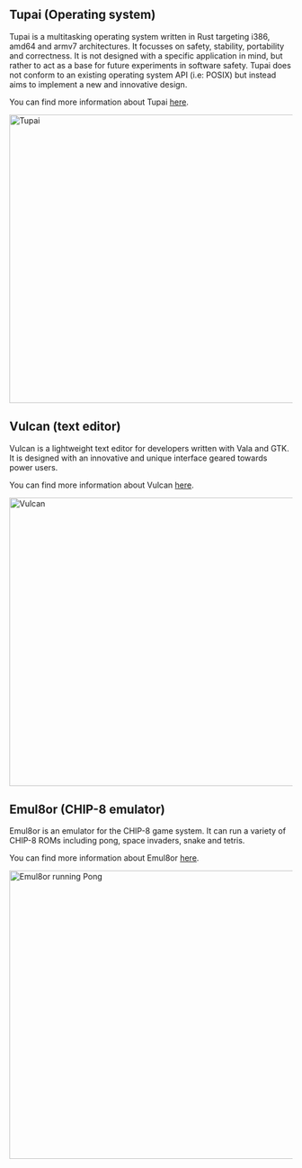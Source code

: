 ## Tupai (Operating system)

Tupai is a multitasking operating system written in Rust targeting i386, amd64 and armv7 architectures. It focusses on safety, stability, portability and correctness. It is not designed with a specific application in mind, but rather to act as a base for future experiments in software safety. Tupai does not conform to an existing operating system API (i.e: POSIX) but instead aims to implement a new and innovative design.

You can find more information about Tupai [here](https://www.github.com/tupai-os/).

<p>
<img alt="Tupai" width="512" src="https://raw.github.com/tupai-os/assets/master/logo/tupai-cover.png">
</p>

## Vulcan (text editor)

Vulcan is a lightweight text editor for developers written with Vala and GTK. It is designed with an innovative and unique interface geared towards power users.

You can find more information about Vulcan [here](https://www.github.com/zesterer/vulcan/).

<p>
<img alt="Vulcan" width="512" src="https://github.com/zesterer/vulcan/raw/master/misc/screenshot.png">
</p>

## Emul8or (CHIP-8 emulator)

Emul8or is an emulator for the CHIP-8 game system. It can run a variety of CHIP-8 ROMs including pong, space invaders, snake and tetris.

You can find more information about Emul8or [here](https://www.github.com/zesterer/emul8or/).

<p>
<img alt="Emul8or running Pong" width="512" src="https://github.com/zesterer/emul8or/raw/master/doc/pong-chip8.png">
</p>
